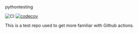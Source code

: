 pythontesting

![CI](https://github.com/mtellis2/pythontesting/workflows/CI/badge.svg) [![codecov](https://codecov.io/gh/mtellis2/actionstesting/branch/main/graph/badge.svg)](https://codecov.io/gh/mtellis2/actionstesting)

This is a test repo used to get more familiar with Github actions.
